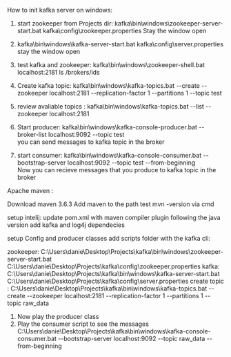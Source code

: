 How to init kafka server on windows:
1. start zookeeper from Projects dir:
kafka\bin\windows\zookeeper-server-start.bat kafka\config\zookeeper.properties
Stay the window open

2. kafka\bin\windows\kafka-server-start.bat kafka\config\server.properties  
stay the window open

3. test kafka and zookeeper:
kafka\bin\windows\zookeeper-shell.bat localhost:2181 ls /brokers/ids  

4. Create kafka topic:
kafka\bin\windows\kafka-topics.bat --create --zookeeper localhost:2181 --replication-factor 1 --partitions 1 --topic test   

5. review avaliable topics : 
kafka\bin\windows\kafka-topics.bat --list --zookeeper localhost:2181 

6. Start producer: 
kafka\bin\windows\kafka-console-producer.bat --broker-list localhost:9092 --topic test   
you can send messages to kafka topic in the broker

7. start consumer:
kafka\bin\windows\kafka-console-consumer.bat --bootstrap-server localhost:9092 --topic test --from-beginning   
Now you can recieve messages that you produce to kafka topic in the broker 



Apache maven : 

Download maven 3.6.3 
Add maven to the path 
test mvn -version via cmd

setup intelij:
update pom.xml with maven compiler plugin following the java version 
add kafka and log4j dependecies

setup Config and producer classes 
add scripts folder with the kafka cli: 

zookeeper:
C:\Users\danie\Desktop\Projects\kafka\bin\windows\zookeeper-server-start.bat C:\Users\danie\Desktop\Projects\kafka\config\zookeeper.properties
kafka:
C:\Users\danie\Desktop\Projects\kafka\bin\windows\kafka-server-start.bat C:\Users\danie\Desktop\Projects\kafka\config\server.properties
create topic :
C:\Users\danie\Desktop\Projects\kafka\bin\windows\kafka-topics.bat --create --zookeeper localhost:2181 --replication-factor 1 --partitions 1 --topic raw_data


1. Now play the producer class
2. Play the consumer script to see the messages 
C:\Users\danie\Desktop\Projects\kafka\bin\windows\kafka-console-consumer.bat --bootstrap-server localhost:9092 --topic raw_data --from-beginning